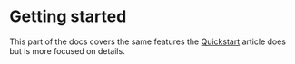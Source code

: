 # Getting started

This part of the docs covers the same features the [Quickstart](../quickstart.md) article does but is more focused on details.

<!-- NOTE: Probably list pages with descriptions -->